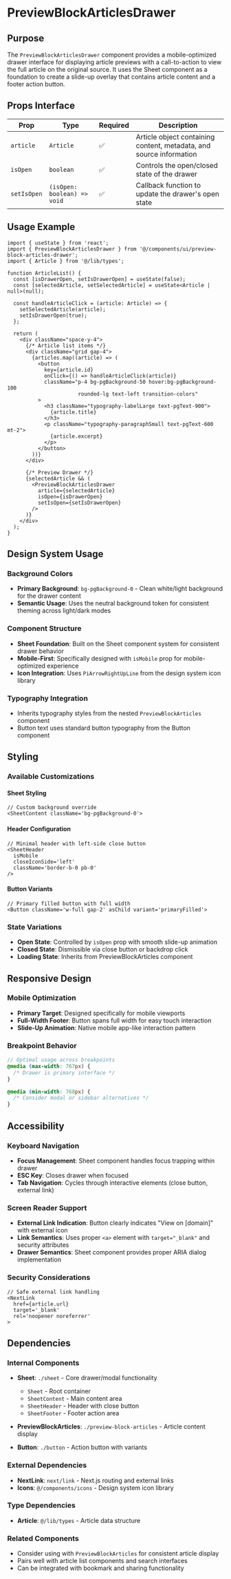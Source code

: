 # PreviewBlockArticlesDrawer

## Purpose

The `PreviewBlockArticlesDrawer` component provides a mobile-optimized drawer interface for displaying article previews with a call-to-action to view the full article on the original source. It uses the Sheet component as a foundation to create a slide-up overlay that contains article content and a footer action button.

## Props Interface

| Prop | Type | Required | Description |
|------|------|----------|-------------|
| `article` | `Article` | ✅ | Article object containing content, metadata, and source information |
| `isOpen` | `boolean` | ✅ | Controls the open/closed state of the drawer |
| `setIsOpen` | `(isOpen: boolean) => void` | ✅ | Callback function to update the drawer's open state |

## Usage Example

```tsx
import { useState } from 'react';
import { PreviewBlockArticlesDrawer } from '@/components/ui/preview-block-articles-drawer';
import { Article } from '@/lib/types';

function ArticleList() {
  const [isDrawerOpen, setIsDrawerOpen] = useState(false);
  const [selectedArticle, setSelectedArticle] = useState<Article | null>(null);

  const handleArticleClick = (article: Article) => {
    setSelectedArticle(article);
    setIsDrawerOpen(true);
  };

  return (
    <div className="space-y-4">
      {/* Article list items */}
      <div className="grid gap-4">
        {articles.map((article) => (
          <button
            key={article.id}
            onClick={() => handleArticleClick(article)}
            className="p-4 bg-pgBackground-50 hover:bg-pgBackground-100 
                       rounded-lg text-left transition-colors"
          >
            <h3 className="typography-labelLarge text-pgText-900">
              {article.title}
            </h3>
            <p className="typography-paragraphSmall text-pgText-600 mt-2">
              {article.excerpt}
            </p>
          </button>
        ))}
      </div>

      {/* Preview Drawer */}
      {selectedArticle && (
        <PreviewBlockArticlesDrawer
          article={selectedArticle}
          isOpen={isDrawerOpen}
          setIsOpen={setIsDrawerOpen}
        />
      )}
    </div>
  );
}
```

## Design System Usage

### Background Colors
- **Primary Background**: `bg-pgBackground-0` - Clean white/light background for the drawer content
- **Semantic Usage**: Uses the neutral background token for consistent theming across light/dark modes

### Component Structure
- **Sheet Foundation**: Built on the Sheet component system for consistent drawer behavior
- **Mobile-First**: Specifically designed with `isMobile` prop for mobile-optimized experience
- **Icon Integration**: Uses `PiArrowRightUpLine` from the design system icon library

### Typography Integration
- Inherits typography styles from the nested `PreviewBlockArticles` component
- Button text uses standard button typography from the Button component

## Styling

### Available Customizations

#### Sheet Styling
```tsx
// Custom background override
<SheetContent className='bg-pgBackground-0'>
```

#### Header Configuration
```tsx
// Minimal header with left-side close button
<SheetHeader
  isMobile
  closeIconSide='left'
  className='border-b-0 pb-0'
/>
```

#### Button Variants
```tsx
// Primary filled button with full width
<Button className='w-full gap-2' asChild variant='primaryFilled'>
```

### State Variations
- **Open State**: Controlled by `isOpen` prop with smooth slide-up animation
- **Closed State**: Dismissible via close button or backdrop click
- **Loading State**: Inherits from PreviewBlockArticles component

## Responsive Design

### Mobile Optimization
- **Primary Target**: Designed specifically for mobile viewports
- **Full-Width Footer**: Button spans full width for easy touch interaction
- **Slide-Up Animation**: Native mobile app-like interaction pattern

### Breakpoint Behavior
```scss
// Optimal usage across breakpoints
@media (max-width: 767px) {
  /* Drawer is primary interface */
}

@media (min-width: 768px) {
  /* Consider modal or sidebar alternatives */
}
```

## Accessibility

### Keyboard Navigation
- **Focus Management**: Sheet component handles focus trapping within drawer
- **ESC Key**: Closes drawer when focused
- **Tab Navigation**: Cycles through interactive elements (close button, external link)

### Screen Reader Support
- **External Link Indication**: Button clearly indicates "View on [domain]" with external icon
- **Link Semantics**: Uses proper `<a>` element with `target="_blank"` and security attributes
- **Drawer Semantics**: Sheet component provides proper ARIA dialog implementation

### Security Considerations
```tsx
// Safe external link handling
<NextLink
  href={article.url}
  target='_blank'
  rel='noopener noreferrer'
>
```

## Dependencies

### Internal Components
- **Sheet**: `./sheet` - Core drawer/modal functionality
  - `Sheet` - Root container
  - `SheetContent` - Main content area
  - `SheetHeader` - Header with close button
  - `SheetFooter` - Footer action area

- **PreviewBlockArticles**: `./preview-block-articles` - Article content display
- **Button**: `./button` - Action button with variants

### External Dependencies
- **NextLink**: `next/link` - Next.js routing and external links
- **Icons**: `@/components/icons` - Design system icon library

### Type Dependencies
- **Article**: `@/lib/types` - Article data structure

### Related Components
- Consider using with `PreviewBlockArticles` for consistent article display
- Pairs well with article list components and search interfaces
- Can be integrated with bookmark and sharing functionality